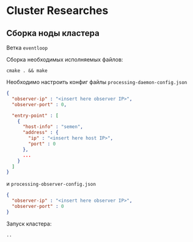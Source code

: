 # Cluster Researches

## Сборка ноды кластера

Ветка `eventloop`

Сборка необходимых исполняемых файлов:
```shell script
cmake . && make
```

Необходимо настроить конфиг файлы `processing-daemon-config.json`
```json
{
  "observer-ip" : "<insert here observer IP>",
  "observer-port" : 0,

  "entry-point" : [
    {
      "host-info" : "semen",
      "address" : {
        "ip" : "<insert here host IP>",
        "port" : 0
      },
      ...
    }
  ]
}
```
и `processing-observer-config.json`
```json
{
  "observer-ip" : "<insert here observer IP>",
  "observer-port" : 0
}
```

Запуск кластера:
```shell script
..
```